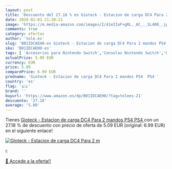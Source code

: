 ```yaml
---
layout: post
title: 'Descuento del 27.18 % en Gioteck - Estacion de carga DC4 Para 2 m'
date: 2020-02-01 21:20:21
image: 'https://m.media-amazon.com/images/I/41eIIaF+gRL._AC_._SL400_.jpg'
comments: true
category: ofertas
author: 'tole.es'
slug: 'B01IDCAEH0-es Gioteck - Estacion de carga DC4 Para 2 mandos PS4 PS4'
sku: 'B01IDCAEH0-es'
tags: [ 'Accesorios para Nintendo Switch','Consolas Nintendo Switch','Hardware y juegos para Nintendo Switch','Iluminación','Iluminación de ambiente de interior','Iluminación de interior','Iluminación decorativa y para usos específicos de interior','Juegos para Nintendo Switch','Mandos para Nintendo Switch','Videojuegos','ps4', ]
actualPrice: 5.09 EUR
currency: EUR
price: 5.09
comparePrice: 6.99 EUR
prodname: 'Gioteck - Estacion de carga DC4 Para 2 mandos PS4  PS4 '
country: 'es'
flag: '🇪🇸'
brand: ''
buyurl: 'https://www.amazon.es/dp/B01IDCAEH0/?tag=tolees-21'
descuento: '27.18'
average: '5.09'
---
```


Tienes [Gioteck - Estacion de carga DC4 Para 2 mandos PS4  PS4 ](https://www.amazon.es/dp/B01IDCAEH0/?tag=tolees-21) con un 27.18 % de descuento con precio de oferta de 5.09 EUR (original: 6.99 EUR) en el siguiente enlace!

[![Gioteck - Estacion de carga DC4 Para 2 m](https://m.media-amazon.com/images/I/41eIIaF+gRL._AC_._SL400_.jpg)](https://www.amazon.es/dp/B01IDCAEH0/?tag=tolees-21)

ℹ️:


[🛒 Accede a la oferta!!](https://www.amazon.es/dp/B01IDCAEH0/?tag=tolees-21)
